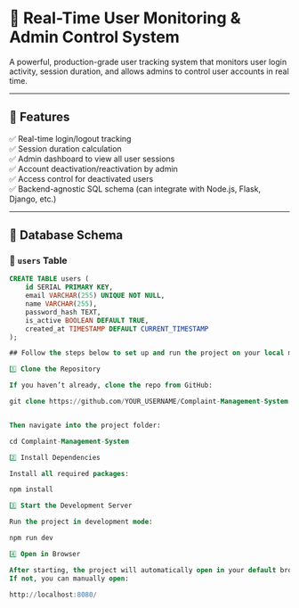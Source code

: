# 🧠 Real-Time User Monitoring & Admin Control System

A powerful, production-grade user tracking system that monitors user login activity, session duration, and allows admins to control user accounts in real time.

---

## 🔧 Features

✅ Real-time login/logout tracking  
✅ Session duration calculation  
✅ Admin dashboard to view all user sessions  
✅ Account deactivation/reactivation by admin  
✅ Access control for deactivated users  
✅ Backend-agnostic SQL schema (can integrate with Node.js, Flask, Django, etc.)

---

## 🧱 Database Schema

### 📁 `users` Table

```sql
CREATE TABLE users (
    id SERIAL PRIMARY KEY,
    email VARCHAR(255) UNIQUE NOT NULL,
    name VARCHAR(255),
    password_hash TEXT,
    is_active BOOLEAN DEFAULT TRUE,
    created_at TIMESTAMP DEFAULT CURRENT_TIMESTAMP
);

## Follow the steps below to set up and run the project on your local machine:

1️⃣ Clone the Repository

If you haven’t already, clone the repo from GitHub:

git clone https://github.com/YOUR_USERNAME/Complaint-Management-System.git


Then navigate into the project folder:

cd Complaint-Management-System

2️⃣ Install Dependencies

Install all required packages:

npm install

3️⃣ Start the Development Server

Run the project in development mode:

npm run dev

4️⃣ Open in Browser

After starting, the project will automatically open in your default browser.
If not, you can manually open:

http://localhost:8080/
